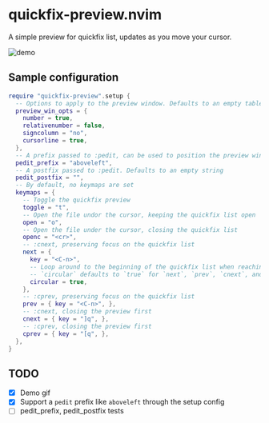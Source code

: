 # quickfix-preview.nvim

A simple preview for quickfix list, updates as you move your cursor.

![demo](https://elanmed.dev/nvim-plugins/quickfix-preview.gif)

## Sample configuration

```lua 
require "quickfix-preview".setup {
  -- Options to apply to the preview window. Defaults to an empty table
  preview_win_opts = {
    number = true,
    relativenumber = false,
    signcolumn = "no",
    cursorline = true,
  },
  -- A prefix passed to :pedit, can be used to position the preview window. Defaults to `aboveleft`
  pedit_prefix = "aboveleft", 
  -- A postfix passed to :pedit. Defaults to an empty string
  pedit_postfix = "",
  -- By default, no keymaps are set
  keymaps = {
    -- Toggle the quickfix preview
    toggle = "t",
    -- Open the file undor the cursor, keeping the quickfix list open
    open = "o",
    -- Open the file under the cursor, closing the quickfix list
    openc = "<cr>",
    -- :cnext, preserving focus on the quickfix list
    next = {
      key = "<C-n>",
      -- Loop around to the beginning of the quickfix list when reaching the end
      -- `circular` defaults to `true` for `next`, `prev`, `cnext`, and `cprev`
      circular = true,
    },
    -- :cprev, preserving focus on the quickfix list
    prev = { key = "<C-n>", },
    -- :cnext, closing the preview first
    cnext = { key = "]q", },
    -- :cprev, closing the preview first
    cprev = { key = "[q", },
  },
}
```

## TODO
- [x] Demo gif
- [x] Support a `pedit` prefix like `aboveleft` through the setup config
- [ ] pedit_prefix, pedit_postfix tests
